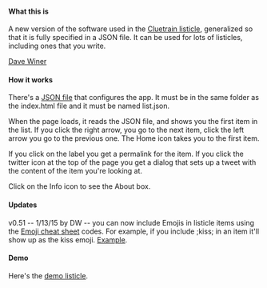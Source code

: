 #### What this is

A new version of the software used in the <a href="http://listicle.io/cluetrain/">Cluetrain listicle</a>, generalized so that it is fully specified in a JSON file. It can be used for lots of listicles, including ones that you write. 

<a href="http://scripting.com/2015/01/13/listicleOListicle.html">Dave Winer</a>

#### How it works

There's a <a href="https://github.com/scripting/listicle/blob/master/list.json">JSON file</a> that configures the app. It must be in the same folder as the index.html file and it must be named list.json.

When the page loads, it reads the JSON file, and shows you the first item in the list. If you click the right arrow, you go to the next item, click the left arrow you go to the previous one. The Home icon takes you to the first item. 

If you click on the label you get a permalink for the item. If you click the twitter icon at the top of the page you get a dialog that sets up a tweet with the content of the item you're looking at. 

Click on the Info icon to see the About box.

#### Updates

v0.51 -- 1/13/15 by DW -- you can now include Emojis in listicle items using the <a href="http://www.emoji-cheat-sheet.com/">Emoji cheat sheet</a> codes.  For example, if you include &#59;kiss&#59; in an item it'll show up as the kiss emoji. <a href="http://listicle.io/demo/?clue=10">Example</a>.

#### Demo

Here's the <a href="http://listicle.io/demo/">demo listicle</a>. 

